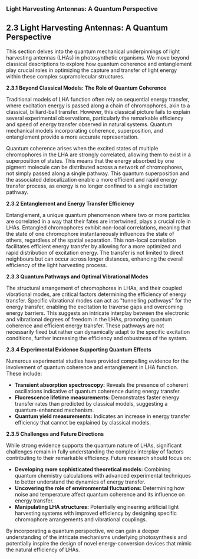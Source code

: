 ### Light Harvesting Antennas: A Quantum Perspective

## 2.3 Light Harvesting Antennas: A Quantum Perspective

This section delves into the quantum mechanical underpinnings of light harvesting antennas (LHAs) in photosynthetic organisms.  We move beyond classical descriptions to explore how quantum coherence and entanglement play crucial roles in optimizing the capture and transfer of light energy within these complex supramolecular structures.

**2.3.1 Beyond Classical Models: The Role of Quantum Coherence**

Traditional models of LHA function often rely on sequential energy transfer, where excitation energy is passed along a chain of chromophores, akin to a classical, billiard-ball transfer.  However, this classical picture fails to explain several experimental observations, particularly the remarkable efficiency and speed of energy transfer observed in natural systems.  Quantum mechanical models incorporating coherence, superposition, and entanglement provide a more accurate representation.

Quantum coherence arises when the excited states of multiple chromophores in the LHA are strongly correlated, allowing them to exist in a superposition of states. This means that the energy absorbed by one pigment molecule can be distributed across a network of chromophores, not simply passed along a single pathway.  This quantum superposition and the associated delocalization enable a more efficient and rapid energy transfer process, as energy is no longer confined to a single excitation pathway.

**2.3.2 Entanglement and Energy Transfer Efficiency**

Entanglement, a unique quantum phenomenon where two or more particles are correlated in a way that their fates are intertwined, plays a crucial role in LHAs.  Entangled chromophores exhibit non-local correlations, meaning that the state of one chromophore instantaneously influences the state of others, regardless of the spatial separation.  This non-local correlation facilitates efficient energy transfer by allowing for a more optimized and rapid distribution of excitation energy.  The transfer is not limited to direct neighbours but can occur across longer distances, enhancing the overall efficiency of the light harvesting process.

**2.3.3 Quantum Pathways and Optimal Vibrational Modes**

The structural arrangement of chromophores in LHAs, and their coupled vibrational modes, are critical factors determining the efficiency of energy transfer. Specific vibrational modes can act as "tunnelling pathways" for the energy transfer, enabling the excitation to traverse gaps and overcoming energy barriers.  This suggests an intricate interplay between the electronic and vibrational degrees of freedom in the LHAs, promoting quantum coherence and efficient energy transfer.  These pathways are not necessarily fixed but rather can dynamically adapt to the specific excitation conditions, further increasing the efficiency and robustness of the system.

**2.3.4 Experimental Evidence Supporting Quantum Effects**

Numerous experimental studies have provided compelling evidence for the involvement of quantum coherence and entanglement in LHA function.  These include:

* **Transient absorption spectroscopy:** Reveals the presence of coherent oscillations indicative of quantum coherence during energy transfer.
* **Fluorescence lifetime measurements:** Demonstrates faster energy transfer rates than predicted by classical models, suggesting a quantum-enhanced mechanism.
* **Quantum yield measurements:** Indicates an increase in energy transfer efficiency that cannot be explained by classical models.

**2.3.5 Challenges and Future Directions**

While strong evidence supports the quantum nature of LHAs, significant challenges remain in fully understanding the complex interplay of factors contributing to their remarkable efficiency.  Future research should focus on:

* **Developing more sophisticated theoretical models:**  Combining quantum chemistry calculations with advanced experimental techniques to better understand the dynamics of energy transfer.
* **Uncovering the role of environmental fluctuations:** Determining how noise and temperature affect quantum coherence and its influence on energy transfer.
* **Manipulating LHA structures:**  Potentially engineering artificial light harvesting systems with improved efficiency by designing specific chromophore arrangements and vibrational couplings.

By incorporating a quantum perspective, we can gain a deeper understanding of the intricate mechanisms underlying photosynthesis and potentially inspire the design of novel energy-conversion devices that mimic the natural efficiency of LHAs.